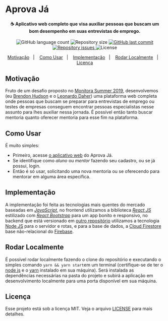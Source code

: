 # Aprova Já

<h4 align="center">
  ☕ Aplicativo web completo que visa auxiliar pessoas que buscam um bom desempenho em suas entrevistas de emprego.
</h4>

<p align="center">
  <img alt="GitHub language count" src="https://img.shields.io/github/languages/count/brendonhc/embaralhador.svg">

  <img alt="Repository size" src="https://img.shields.io/github/repo-size/brendonhc/embaralhador.svg">
  
  <a href="https://github.com/brendonhc/embaralhador/commits/master">
    <img alt="GitHub last commit" src="https://img.shields.io/github/last-commit/brendonhc/embaralhador.svg">
  </a>

  <a href="https://github.com/brendonhc/embaralhador/issues">
    <img alt="Repository issues" src="https://img.shields.io/github/issues/brendonhc/embaralhador.svg">
  </a>

  <img alt="License" src="https://img.shields.io/badge/license-MIT-brightgreen">
</p>

<p align="center">
  <a href="#motivação">Motivação</a>&nbsp;&nbsp;&nbsp;|&nbsp;&nbsp;&nbsp;
  <a href="#como-usar">Como Usar</a>&nbsp;&nbsp;&nbsp;|&nbsp;&nbsp;&nbsp;
  <a href="#implementação">Implementação</a>&nbsp;&nbsp;&nbsp;|&nbsp;&nbsp;&nbsp;
  <a href="#rodar-localmente">Rodar Localmente</a>&nbsp;&nbsp;&nbsp;|&nbsp;&nbsp;&nbsp;
  <a href="#licença">Licença</a>
</p>

## Motivação

Fruto de um desafio proposto no [Monitora Summer 2019](http://monitorasummer.com.br/), desenvolvemos (eu [Brendon Hudson](https://github.com/brendonhc) e o [Leonardo Daher](https://github.com/leodaher)) uma plataforma web completa onde pessoas que buscam se preparar para entrevistas de emprego ou testes de empresas conseguem encontrar pessoas especialistas nesse assunto para lhes auxiliar nessa jornada. É possível então tanto buscar mentoria quanto oferecer mentoria para esse fim na plataforma.

## Como Usar

É muito simples:

- Primeiro, acesse [o aplicativo web](https://aprovaja-monitorasummer.herokuapp.com/) do Aprova Já.
- Se identifique como *aluno* ou *mentor* fazendo seu cadastro, ou se já possui, login.
- Então é só usar, solicitando uma nova mentoria ou se oferecendo para mentorar em alguma área específica.

## Implementação

A implementação foi feita as tecnologias mais quentes do mercado baseadas em [*JavaScript*](https://developer.mozilla.org/pt-BR/docs/Web/JavaScript), no frontend utilizamos a biblioteca [*React JS*](https://pt-br.reactjs.org/) estilizado com [*React Bootstrap*](https://react-bootstrap.github.io/) para um app bonito e responsivo, no backend que está versionado em [outro repositório](https://github.com/brendonhc/aprova_ja/) utilizamos a tecnologia [Node JS]() para o servidor e rotas, e para a base de dados, a [Cloud Firestore](https://firebase.google.com/docs/firestore/) base não-relacional do [Firebase](https://firebase.google.com/).

## Rodar Localmente

É possível rodar localmente fazendo o clone do repositório e executando o simples comando `yarn && yarn start`em um terminal (certifique-se de ter o [node js](https://nodejs.org/) e o [yarn](https://yarnpkg.com/) instalado em sua máquina). Será instalada as dependências necessárias na pasta do projeto e subirá a aplicação em desenvolvimento localmente para uma porta disponível em sua máquina.

## Licença

Esse projeto está sob a licença MIT. Veja o arquivo [LICENSE](LICENSE.md) para mais detalhes.
